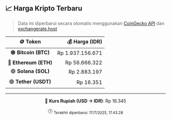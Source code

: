 

<!-- HARGA_KRIPTO -->
## 📈 Harga Kripto Terbaru

> Data ini diperbarui secara otomatis menggunakan [CoinGecko API](https://www.coingecko.com/) dan [exchangerate.host](https://exchangerate.host/)

<div align="center">

| 🪙 Token | 💰 Harga (IDR) |
|:------:|---------------:|
| 🟠 **Bitcoin (BTC)**   | Rp 1.937.156.671 |
| 🔵 **Ethereum (ETH)**  | Rp 56.666.322 |
| 🟣 **Solana (SOL)**    | Rp 2.883.197 |
| 🟢 **Tether (USDT)**   | Rp 16.351 |

---

💱 **Kurs Rupiah (USD → IDR)**: Rp 16.345

🕒 <sub>Terakhir diperbarui: 17/7/2025, 17.43.28</sub>

</div>
<!-- /HARGA_KRIPTO -->